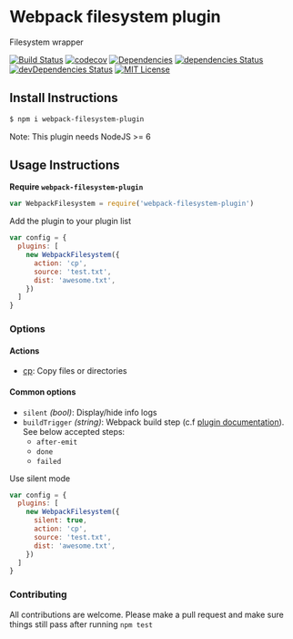 # Webpack filesystem plugin

Filesystem wrapper

[![Build Status][build-badge]][build]
[![codecov][codecoverage-badge]][codecoverage]
[![Dependencies][dependencyci-badge]][dependencyci]
[![dependencies Status][dependencies-badge]][dependencies]
[![devDependencies Status][devDependencies-badge]][devDependencies]
[![MIT License][license-badge]][LICENSE]

## Install Instructions

```bash
$ npm i webpack-filesystem-plugin
```
Note: This plugin needs NodeJS >= 6

## Usage Instructions

**Require `webpack-filesystem-plugin`**
```javascript
var WebpackFilesystem = require('webpack-filesystem-plugin')
```

Add the plugin to your plugin list
```javascript
var config = {
  plugins: [
    new WebpackFilesystem({
      action: 'cp',
      source: 'test.txt',
      dist: 'awesome.txt',
    })
  ]
}
```

### Options

#### Actions

- [cp](docs/cp.md): Copy files or directories

#### Common options

- `silent` _(bool)_: Display/hide info logs
- `buildTrigger` _(string)_: Webpack build step (c.f [plugin documentation](https://webpack.github.io/docs/plugins.html)). See below accepted steps:
  - `after-emit`
  - `done`
  - `failed`

Use silent mode
```javascript
var config = {
  plugins: [
    new WebpackFilesystem({
      silent: true,
      action: 'cp',
      source: 'test.txt',
      dist: 'awesome.txt',
    })
  ]
}
```

### Contributing

All contributions are welcome. Please make a pull request and make sure things still pass after running `npm test`

[build-badge]: https://img.shields.io/travis/iGitScor/webpack-filesystem-plugin.svg?style=flat-square
[build]: https://travis-ci.org/iGitScor/webpack-filesystem-plugin
[codecoverage-badge]: https://codecov.io/gh/iGitScor/webpack-filesystem-plugin/branch/master/graph/badge.svg?style=flat-square
[codecoverage]: https://codecov.io/gh/iGitScor/webpack-filesystem-plugin
[dependencyci-badge]: https://dependencyci.com/github/iGitScor/webpack-filesystem-plugin/badge?style=flat-square
[dependencyci]: https://dependencyci.com/github/iGitScor/webpack-filesystem-plugin
[dependencies-badge]: https://david-dm.org/iGitScor/webpack-filesystem-plugin/status.svg?style=flat-square
[dependencies]: https://david-dm.org/iGitScor/webpack-filesystem-plugin
[devDependencies-badge]: https://david-dm.org/iGitScor/webpack-filesystem-plugin/dev-status.svg?style=flat-square
[devDependencies]: https://david-dm.org/iGitScor/webpack-filesystem-plugin?type=dev
[license-badge]: https://img.shields.io/apm/l/prettier-eslint.svg?style=flat-square
[license]: https://github.com/iGitScor/webpack-filesystem-plugin/blob/master/LICENSE
